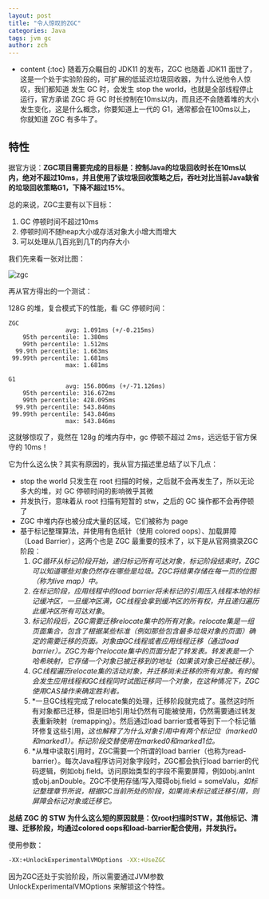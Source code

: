 ```yaml
---
layout: post
title: "令人惊叹的ZGC"
categories: Java
tags: jvm gc
author: zch
---
```


* content
{:toc}
随着万众瞩目的 JDK11 的发布，ZGC 也随着 JDK11 面世了，这是一个处于实验阶段的，可扩展的低延迟垃圾回收器，为什么说他令人惊叹，我们都知道 发生 GC 时，会发生 stop the world，也就是全部线程停止运行，官方承诺 ZGC 将 GC 时长控制在10ms以内，而且还不会随着堆的大小发生变化，这是什么概念，你要知道上一代的 G1，通常都会在100ms以上，你就知道 ZGC 有多牛了。







## 特性

据官方说：**ZGC项目需要完成的目标是：控制Java的垃圾回收时长在10ms以内，绝对不超过10ms，并且使用了该垃圾回收策略之后，吞吐对比当前Java缺省的垃圾回收策略G1，下降不超过15%**。

总的来说，ZGC主要有以下目标：

1. GC 停顿时间不超过10ms
2. 停顿时间不随heap大小或存活对象大小增大而增大
3. 可以处理从几百兆到几T的内存大小

我们先来看一张对比图：

![zgc](https://gitee.com/objcoding/md-picture/raw/master/img/zgc.png)

再从官方得出的一个测试：

128G 的堆，复合模式下的性能，看 GC 停顿时间：

```
ZGC
                avg: 1.091ms (+/-0.215ms)
    95th percentile: 1.380ms
    99th percentile: 1.512ms
  99.9th percentile: 1.663ms
 99.99th percentile: 1.681ms
                max: 1.681ms

G1
                avg: 156.806ms (+/-71.126ms)
    95th percentile: 316.672ms
    99th percentile: 428.095ms
  99.9th percentile: 543.846ms
 99.99th percentile: 543.846ms
                max: 543.846ms
```

这就够惊叹了，竟然在 128g 的堆内存中，gc 停顿不超过 2ms，远远低于官方保守的 10ms！

它为什么这么快？其实有原因的，我从官方描述里总结了以下几点：

- stop the world 只发生在 root 扫描的时候，之后就不会再发生了，所以无论多大的堆，对 GC 停顿时间的影响微乎其微
- 并发执行，意味着从 root 扫描有短暂的 stw，之后的 GC 操作都不会再停顿了
- ZGC 中堆内存也被分成大量的区域，它们被称为 page
- 基于标记整理算法，并使用有色纸针（使用 colored oops）、加载屏障（Load Barrier），这两个也是 ZGC 最重要的技术了，以下是从官网摘录ZGC阶段：
  1. *GC循环从标记阶段开始，递归标记所有可达对象，标记阶段结束时，ZGC可以知道哪些对象仍然存在哪些是垃圾。ZGC将结果存储在每一页的位图（称为live map）中。*
  2. *在标记阶段，应用线程中的load barrier将未标记的引用压入线程本地的标记缓冲区，一旦缓冲区满，GC线程会拿到缓冲区的所有权，并且递归遍历此缓冲区所有可达对象*。
  3. *标记阶段后，ZGC需要迁移relocate集中的所有对象。relocate集是一组页面集合，包含了根据某些标准（例如那些包含最多垃圾对象的页面）确定的需要迁移的页面。对象由GC线程或者应用线程迁移（通过load barrier）。ZGC为每个relocate集中的页面分配了转发表。转发表是一个哈希映射，它存储一个对象已被迁移到的地址（如果该对象已经被迁移）*。
  4. *GC线程遍历relocate集的活动对象，并迁移尚未迁移的所有对象。有时候会发生应用线程和GC线程同时试图迁移同一个对象，在这种情况下，ZGC使用CAS操作来确定胜利者。*
  5. *一旦GC线程完成了relocate集的处理，迁移阶段就完成了。虽然这时所有对象都已迁移，但是旧地引用址仍然有可能被使用，仍然需要通过转发表重新映射（remapping）。然后通过load barrier或者等到下一个标记循环修复这些引用，*这也解释了为什么对象引用中有两个标记位（marked0和marked1）。标记阶段交替使用在marked0和marked1位。*
  6. *从堆中读取引用时，ZGC需要一个所谓的load barrier（也称为read-barrier）。每次Java程序访问对象字段时，ZGC都会执行load barrier的代码逻辑，例如obj.field。访问原始类型的字段不需要屏障，例如obj.anInt或obj.anDouble。ZGC不使用存储/写入障碍obj.field = someValu，*如标记整理章节所说，根据GC当前所处的阶段，如果尚未标记或迁移引用，则屏障会标记对象或迁移它。*


**总结 ZGC 的 STW 为什么这么短的原因就是：仅root扫描时STW，其他标记、清理、迁移阶段，均通过colored oops和load-barrier配合使用，并发执行。**



使用参数：

```bash
-XX:+UnlockExperimentalVMOptions -XX:+UseZGC
```

因为ZGC还处于实验阶段，所以需要通过JVM参数UnlockExperimentalVMOptions 来解锁这个特性。

















